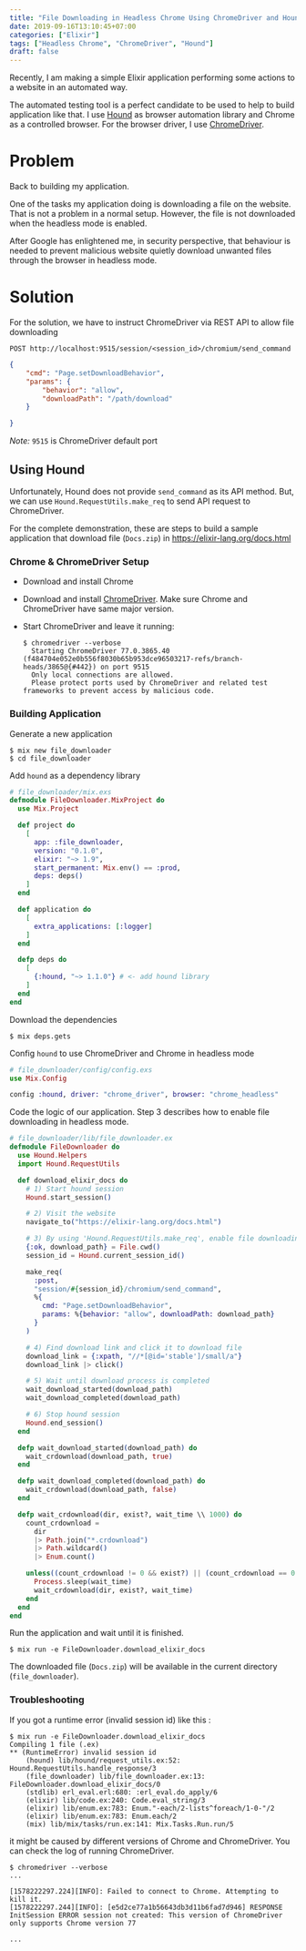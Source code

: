 ```yaml
---
title: "File Downloading in Headless Chrome Using ChromeDriver and Hound"
date: 2019-09-16T13:10:45+07:00
categories: ["Elixir"]
tags: ["Headless Chrome", "ChromeDriver", "Hound"]
draft: false
---
```


Recently, I am making a simple Elixir application performing some actions to a website in an automated way.

The automated testing tool is a perfect candidate to be used to help to build application like that.
I use [Hound](https://github.com/HashNuke/hound) as browser automation library
and Chrome as a controlled browser.
For the browser driver, I use [ChromeDriver](https://chromedriver.chromium.org/).

# Problem

Back to building my application.

One of the tasks my application doing is downloading a file on the website.
That is not a problem in a normal setup. However, the file is not downloaded when
the headless mode is enabled.

<!--more-->

After Google has enlightened me, in security perspective, that behaviour is
needed to prevent
malicious website quietly download unwanted files through the browser in headless mode.

# Solution

For the solution, we have to instruct ChromeDriver via REST API to allow file downloading  

```text
POST http://localhost:9515/session/<session_id>/chromium/send_command
```

```json
{
    "cmd": "Page.setDownloadBehavior",
    "params": {
        "behavior": "allow",
        "downloadPath": "/path/download"
    }

}
```

_Note:_  `9515` is ChromeDriver default port

## Using Hound

Unfortunately, Hound does not provide `send_command` as its API method. But, we
can use `Hound.RequestUtils.make_req` to send API request to ChromeDriver.

For the complete demonstration, these are steps to build a sample application that
download file (`Docs.zip`) in <https://elixir-lang.org/docs.html>

### Chrome & ChromeDriver Setup

* Download and install Chrome
* Download and install
  [ChromeDriver](https://chromedriver.chromium.org/downloads). Make sure Chrome
  and ChromeDriver have same major version.
* Start ChromeDriver and leave it running:
  
  ```shell
  $ chromedriver --verbose
    Starting ChromeDriver 77.0.3865.40 (f484704e052e0b556f8030b65b953dce96503217-refs/branch-heads/3865@{#442}) on port 9515
    Only local connections are allowed.
    Please protect ports used by ChromeDriver and related test frameworks to prevent access by malicious code.
  ```

### Building Application

Generate a new application

```shell
$ mix new file_downloader
$ cd file_downloader
```

Add `hound` as a dependency library

```elixir
# file_downloader/mix.exs
defmodule FileDownloader.MixProject do
  use Mix.Project

  def project do
    [
      app: :file_downloader,
      version: "0.1.0",
      elixir: "~> 1.9",
      start_permanent: Mix.env() == :prod,
      deps: deps()
    ]
  end

  def application do
    [
      extra_applications: [:logger]
    ]
  end

  defp deps do
    [
      {:hound, "~> 1.1.0"} # <- add hound library
    ]
  end
end
```

Download the dependencies

```shell
$ mix deps.gets
```

Config `hound` to use ChromeDriver and Chrome in headless mode

```elixir
# file_downloader/config/config.exs
use Mix.Config

config :hound, driver: "chrome_driver", browser: "chrome_headless"
```

Code the logic of our application. Step 3 describes how to enable file downloading in
headless mode.

```elixir
# file_downloader/lib/file_downloader.ex
defmodule FileDownloader do
  use Hound.Helpers
  import Hound.RequestUtils

  def download_elixir_docs do
    # 1) Start hound session
    Hound.start_session()

    # 2) Visit the website
    navigate_to("https://elixir-lang.org/docs.html")

    # 3) By using 'Hound.RequestUtils.make_req', enable file downloading
    {:ok, download_path} = File.cwd()
    session_id = Hound.current_session_id()

    make_req(
      :post,
      "session/#{session_id}/chromium/send_command",
      %{
        cmd: "Page.setDownloadBehavior",
        params: %{behavior: "allow", downloadPath: download_path}
      }
    )

    # 4) Find download link and click it to download file
    download_link = {:xpath, "//*[@id='stable']/small/a"}
    download_link |> click()

    # 5) Wait until download process is completed
    wait_download_started(download_path)
    wait_download_completed(download_path)

    # 6) Stop hound session
    Hound.end_session()
  end

  defp wait_download_started(download_path) do
    wait_crdownload(download_path, true)
  end

  defp wait_download_completed(download_path) do
    wait_crdownload(download_path, false)
  end

  defp wait_crdownload(dir, exist?, wait_time \\ 1000) do
    count_crdownload =
      dir
      |> Path.join("*.crdownload")
      |> Path.wildcard()
      |> Enum.count()

    unless((count_crdownload != 0 && exist?) || (count_crdownload == 0 && !exist?)) do
      Process.sleep(wait_time)
      wait_crdownload(dir, exist?, wait_time)
    end
  end
end
```

Run the application and wait until it is finished.

```shell
$ mix run -e FileDownloader.download_elixir_docs
```

The downloaded file (`Docs.zip`) will be available in the current directory (`file_downloader`).

### Troubleshooting

If you got a runtime error (invalid session id) like this : 

```shell
$ mix run -e FileDownloader.download_elixir_docs
Compiling 1 file (.ex)
** (RuntimeError) invalid session id
    (hound) lib/hound/request_utils.ex:52: Hound.RequestUtils.handle_response/3
    (file_downloader) lib/file_downloader.ex:13: FileDownloader.download_elixir_docs/0
    (stdlib) erl_eval.erl:680: :erl_eval.do_apply/6
    (elixir) lib/code.ex:240: Code.eval_string/3
    (elixir) lib/enum.ex:783: Enum."-each/2-lists^foreach/1-0-"/2
    (elixir) lib/enum.ex:783: Enum.each/2
    (mix) lib/mix/tasks/run.ex:141: Mix.Tasks.Run.run/5
```

it might be caused by different versions of Chrome and ChromeDriver.
You can check the log of running ChromeDriver.

```shell
$ chromedriver --verbose
...

[1578222297.224][INFO]: Failed to connect to Chrome. Attempting to kill it.
[1578222297.244][INFO]: [e5d2ce77a1b56643db3d11b6fad7d946] RESPONSE InitSession ERROR session not created: This version of ChromeDriver only supports Chrome version 77

...
```

